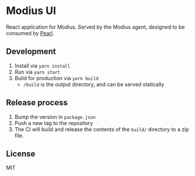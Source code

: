 # Modius UI

React application for Modius.
Served by the Modius agent, designed to be consumed by [Pearl](https://github.com/olas-operate-app).

## Development

1. Install via `yarn install`
2. Run via `yarn start`
3. Build for production via `yarn build`
    - `/build` is the output directory, and can be served statically

## Release process

1. Bump the version in `package.json`
2. Push a new tag to the repository
3. The CI will build and release the contents of the `build/` directory to a zip file.

## License
MIT

